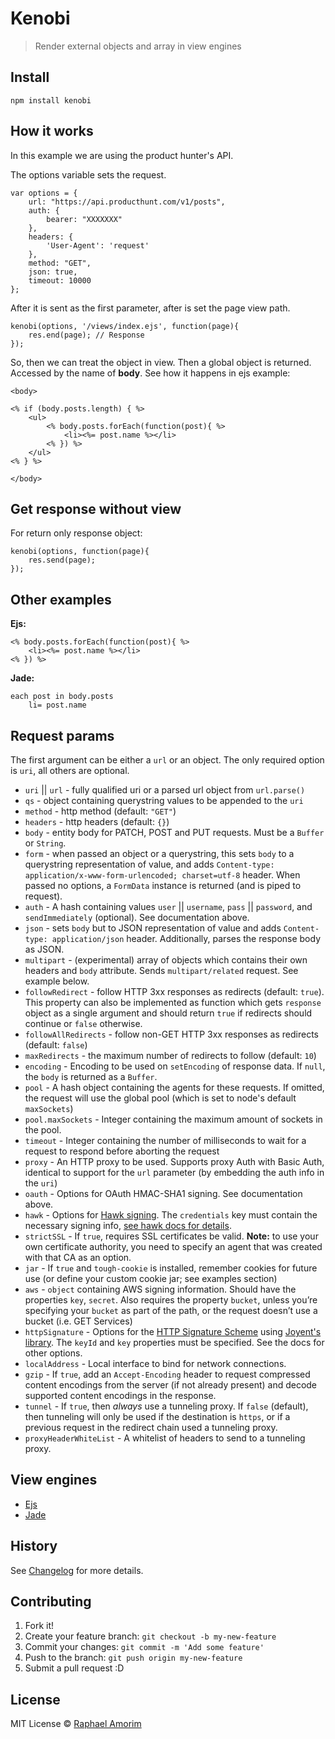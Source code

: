 # Kenobi

> Render external objects and array in view engines

## Install

	npm install kenobi

## How it works

In this example we are using the product hunter's API.

The options variable sets the request.

	var options = {
    	url: "https://api.producthunt.com/v1/posts",
    	auth: {
      		bearer: "XXXXXXX"
    	},
    	headers: {
        	'User-Agent': 'request'
    	},
 		method: "GET",
    	json: true,
    	timeout: 10000
  	};

After it is sent as the first parameter, after is set the page view path.

  	kenobi(options, '/views/index.ejs', function(page){
  		res.end(page); // Response
  	});

So, then we can treat the object in view. Then a global object is returned. Accessed by the name of **body**. See how it happens in ejs example:

	<body>

	<% if (body.posts.length) { %>
		<ul>
			<% body.posts.forEach(function(post){ %>
				<li><%= post.name %></li>
			<% }) %>
		</ul>
	<% } %>

	</body>

## Get response without view

For return only response object:

	kenobi(options, function(page){
  		res.send(page);
  	});

## Other examples

**Ejs:**

	<% body.posts.forEach(function(post){ %>
		<li><%= post.name %></li>
	<% }) %>

**Jade:**

	each post in body.posts
    	li= post.name
    	
    	
## Request params

The first argument can be either a `url` or an object. The only required option is `uri`, all others are optional.

* `uri` || `url` - fully qualified uri or a parsed url object from `url.parse()`
* `qs` - object containing querystring values to be appended to the `uri`
* `method` - http method (default: `"GET"`)
* `headers` - http headers (default: `{}`)
* `body` - entity body for PATCH, POST and PUT requests. Must be a `Buffer` or `String`.
* `form` - when passed an object or a querystring, this sets `body` to a querystring representation of value, and adds `Content-type: application/x-www-form-urlencoded; charset=utf-8` header. When passed no options, a `FormData` instance is returned (and is piped to request).
* `auth` - A hash containing values `user` || `username`, `pass` || `password`, and `sendImmediately` (optional).  See documentation above.
* `json` - sets `body` but to JSON representation of value and adds `Content-type: application/json` header.  Additionally, parses the response body as JSON.
* `multipart` - (experimental) array of objects which contains their own headers and `body` attribute. Sends `multipart/related` request. See example below.
* `followRedirect` - follow HTTP 3xx responses as redirects (default: `true`). This property can also be implemented as function which gets `response` object as a single argument and should return `true` if redirects should continue or `false` otherwise.
* `followAllRedirects` - follow non-GET HTTP 3xx responses as redirects (default: `false`)
* `maxRedirects` - the maximum number of redirects to follow (default: `10`)
* `encoding` - Encoding to be used on `setEncoding` of response data. If `null`, the `body` is returned as a `Buffer`.
* `pool` - A hash object containing the agents for these requests. If omitted, the request will use the global pool (which is set to node's default `maxSockets`)
* `pool.maxSockets` - Integer containing the maximum amount of sockets in the pool.
* `timeout` - Integer containing the number of milliseconds to wait for a request to respond before aborting the request
* `proxy` - An HTTP proxy to be used. Supports proxy Auth with Basic Auth, identical to support for the `url` parameter (by embedding the auth info in the `uri`)
* `oauth` - Options for OAuth HMAC-SHA1 signing. See documentation above.
* `hawk` - Options for [Hawk signing](https://github.com/hueniverse/hawk). The `credentials` key must contain the necessary signing info, [see hawk docs for details](https://github.com/hueniverse/hawk#usage-example).
* `strictSSL` - If `true`, requires SSL certificates be valid. **Note:** to use your own certificate authority, you need to specify an agent that was created with that CA as an option.
* `jar` - If `true` and `tough-cookie` is installed, remember cookies for future use (or define your custom cookie jar; see examples section)
* `aws` - `object` containing AWS signing information. Should have the properties `key`, `secret`. Also requires the property `bucket`, unless you’re specifying your `bucket` as part of the path, or the request doesn’t use a bucket (i.e. GET Services)
* `httpSignature` - Options for the [HTTP Signature Scheme](https://github.com/joyent/node-http-signature/blob/master/http_signing.md) using [Joyent's library](https://github.com/joyent/node-http-signature). The `keyId` and `key` properties must be specified. See the docs for other options.
* `localAddress` - Local interface to bind for network connections.
* `gzip` - If `true`, add an `Accept-Encoding` header to request compressed content encodings from the server (if not already present) and decode supported content encodings in the response.
* `tunnel` - If `true`, then *always* use a tunneling proxy.  If
  `false` (default), then tunneling will only be used if the
  destination is `https`, or if a previous request in the redirect
  chain used a tunneling proxy.
* `proxyHeaderWhiteList` - A whitelist of headers to send to a
  tunneling proxy.


## View engines

- [Ejs](https://github.com/visionmedia/ejs)
- [Jade](https://github.com/visionmedia/jade)

## History

See [Changelog](docs/changelog.md) for more details.

## Contributing

1. Fork it!
2. Create your feature branch: `git checkout -b my-new-feature`
3. Commit your changes: `git commit -m 'Add some feature'`
4. Push to the branch: `git push origin my-new-feature`
5. Submit a pull request :D

## License

MIT License © [Raphael Amorim](https://github.com/raphamorim)
